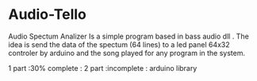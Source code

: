 # Audio-Tello
Audio Spectum Analizer
Is a simple program based in bass audio dll .
The idea is send the data of the spectum (64 lines) to a led panel 64x32 controler by arduino and the song played for any program in the system.

1 part :30% complete  : 
2 part :incomplete : arduino library 
